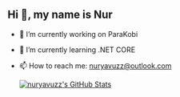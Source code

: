 ## Hi 👋, my name is Nur

- 🔭 I’m currently working on ParaKobi
- 🌱 I’m currently learning .NET CORE
- 📫 How to reach me: nuryavuzz@outlook.com



  <a href="https://awesome-github-stats.azurewebsites.net/index.html??cardType=github">    <img  alt="nuryavuzz's GitHub Stats" src="https://awesome-github-stats.azurewebsites.net/user-stats/nuryavuzz?cardType=github" />  </a>
